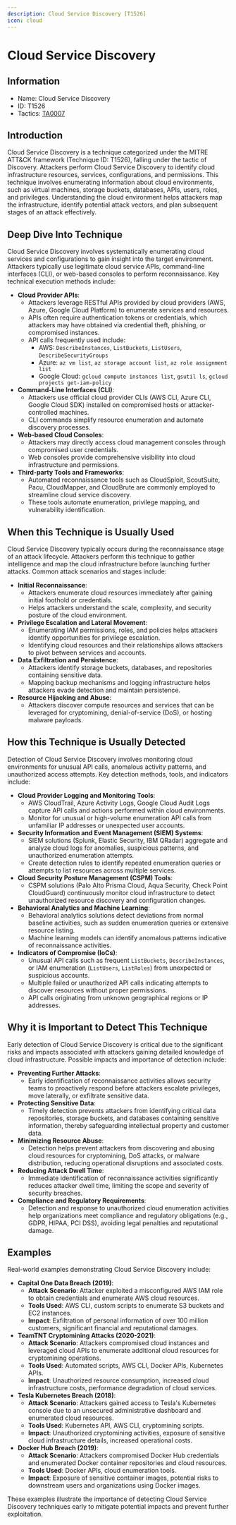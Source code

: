 ```yaml
---
description: Cloud Service Discovery [T1526]
icon: cloud
---
```


# Cloud Service Discovery

## Information

* Name: Cloud Service Discovery
* ID: T1526
* Tactics: [TA0007](./)

## Introduction

Cloud Service Discovery is a technique categorized under the MITRE ATT\&CK framework (Technique ID: T1526), falling under the tactic of Discovery. Attackers perform Cloud Service Discovery to identify cloud infrastructure resources, services, configurations, and permissions. This technique involves enumerating information about cloud environments, such as virtual machines, storage buckets, databases, APIs, users, roles, and privileges. Understanding the cloud environment helps attackers map the infrastructure, identify potential attack vectors, and plan subsequent stages of an attack effectively.

## Deep Dive Into Technique

Cloud Service Discovery involves systematically enumerating cloud services and configurations to gain insight into the target environment. Attackers typically use legitimate cloud service APIs, command-line interfaces (CLI), or web-based consoles to perform reconnaissance. Key technical execution methods include:

* **Cloud Provider APIs**:
  * Attackers leverage RESTful APIs provided by cloud providers (AWS, Azure, Google Cloud Platform) to enumerate services and resources.
  * APIs often require authentication tokens or credentials, which attackers may have obtained via credential theft, phishing, or compromised instances.
  * API calls frequently used include:
    * AWS: `DescribeInstances`, `ListBuckets`, `ListUsers`, `DescribeSecurityGroups`
    * Azure: `az vm list`, `az storage account list`, `az role assignment list`
    * Google Cloud: `gcloud compute instances list`, `gsutil ls`, `gcloud projects get-iam-policy`
* **Command-Line Interfaces (CLI)**:
  * Attackers use official cloud provider CLIs (AWS CLI, Azure CLI, Google Cloud SDK) installed on compromised hosts or attacker-controlled machines.
  * CLI commands simplify resource enumeration and automate discovery processes.
* **Web-based Cloud Consoles**:
  * Attackers may directly access cloud management consoles through compromised user credentials.
  * Web consoles provide comprehensive visibility into cloud infrastructure and permissions.
* **Third-party Tools and Frameworks**:
  * Automated reconnaissance tools such as CloudSploit, ScoutSuite, Pacu, CloudMapper, and CloudBrute are commonly employed to streamline cloud service discovery.
  * These tools automate enumeration, privilege mapping, and vulnerability identification.

## When this Technique is Usually Used

Cloud Service Discovery typically occurs during the reconnaissance stage of an attack lifecycle. Attackers perform this technique to gather intelligence and map the cloud infrastructure before launching further attacks. Common attack scenarios and stages include:

* **Initial Reconnaissance**:
  * Attackers enumerate cloud resources immediately after gaining initial foothold or credentials.
  * Helps attackers understand the scale, complexity, and security posture of the cloud environment.
* **Privilege Escalation and Lateral Movement**:
  * Enumerating IAM permissions, roles, and policies helps attackers identify opportunities for privilege escalation.
  * Identifying cloud resources and their relationships allows attackers to pivot between services and accounts.
* **Data Exfiltration and Persistence**:
  * Attackers identify storage buckets, databases, and repositories containing sensitive data.
  * Mapping backup mechanisms and logging infrastructure helps attackers evade detection and maintain persistence.
* **Resource Hijacking and Abuse**:
  * Attackers discover compute resources and services that can be leveraged for cryptomining, denial-of-service (DoS), or hosting malware payloads.

## How this Technique is Usually Detected

Detection of Cloud Service Discovery involves monitoring cloud environments for unusual API calls, anomalous activity patterns, and unauthorized access attempts. Key detection methods, tools, and indicators include:

* **Cloud Provider Logging and Monitoring Tools**:
  * AWS CloudTrail, Azure Activity Logs, Google Cloud Audit Logs capture API calls and actions performed within cloud environments.
  * Monitor for unusual or high-volume enumeration API calls from unfamiliar IP addresses or unexpected user accounts.
* **Security Information and Event Management (SIEM) Systems**:
  * SIEM solutions (Splunk, Elastic Security, IBM QRadar) aggregate and analyze cloud logs for anomalies, suspicious patterns, and unauthorized enumeration attempts.
  * Create detection rules to identify repeated enumeration queries or attempts to list resources across multiple services.
* **Cloud Security Posture Management (CSPM) Tools**:
  * CSPM solutions (Palo Alto Prisma Cloud, Aqua Security, Check Point CloudGuard) continuously monitor cloud infrastructure to detect unauthorized resource discovery and configuration changes.
* **Behavioral Analytics and Machine Learning**:
  * Behavioral analytics solutions detect deviations from normal baseline activities, such as sudden enumeration queries or extensive resource listing.
  * Machine learning models can identify anomalous patterns indicative of reconnaissance activities.
* **Indicators of Compromise (IoCs)**:
  * Unusual API calls such as frequent `ListBuckets`, `DescribeInstances`, or IAM enumeration (`ListUsers`, `ListRoles`) from unexpected or suspicious accounts.
  * Multiple failed or unauthorized API calls indicating attempts to discover resources without proper permissions.
  * API calls originating from unknown geographical regions or IP addresses.

## Why it is Important to Detect This Technique

Early detection of Cloud Service Discovery is critical due to the significant risks and impacts associated with attackers gaining detailed knowledge of cloud infrastructure. Possible impacts and importance of detection include:

* **Preventing Further Attacks**:
  * Early identification of reconnaissance activities allows security teams to proactively respond before attackers escalate privileges, move laterally, or exfiltrate sensitive data.
* **Protecting Sensitive Data**:
  * Timely detection prevents attackers from identifying critical data repositories, storage buckets, and databases containing sensitive information, thereby safeguarding intellectual property and customer data.
* **Minimizing Resource Abuse**:
  * Detection helps prevent attackers from discovering and abusing cloud resources for cryptomining, DoS attacks, or malware distribution, reducing operational disruptions and associated costs.
* **Reducing Attack Dwell Time**:
  * Immediate identification of reconnaissance activities significantly reduces attacker dwell time, limiting the scope and severity of security breaches.
* **Compliance and Regulatory Requirements**:
  * Detection and response to unauthorized cloud enumeration activities help organizations meet compliance and regulatory obligations (e.g., GDPR, HIPAA, PCI DSS), avoiding legal penalties and reputational damage.

## Examples

Real-world examples demonstrating Cloud Service Discovery include:

* **Capital One Data Breach (2019)**:
  * **Attack Scenario**: Attacker exploited a misconfigured AWS IAM role to obtain credentials and enumerate AWS cloud resources.
  * **Tools Used**: AWS CLI, custom scripts to enumerate S3 buckets and EC2 instances.
  * **Impact**: Exfiltration of personal information of over 100 million customers, significant financial and reputational damages.
* **TeamTNT Cryptomining Attacks (2020-2021)**:
  * **Attack Scenario**: Attackers compromised cloud instances and leveraged cloud APIs to enumerate additional cloud resources for cryptomining operations.
  * **Tools Used**: Automated scripts, AWS CLI, Docker APIs, Kubernetes APIs.
  * **Impact**: Unauthorized resource consumption, increased cloud infrastructure costs, performance degradation of cloud services.
* **Tesla Kubernetes Breach (2018)**:
  * **Attack Scenario**: Attackers gained access to Tesla's Kubernetes console due to an unsecured administrative dashboard and enumerated cloud resources.
  * **Tools Used**: Kubernetes API, AWS CLI, cryptomining scripts.
  * **Impact**: Unauthorized cryptomining activities, exposure of sensitive cloud infrastructure details, increased operational costs.
* **Docker Hub Breach (2019)**:
  * **Attack Scenario**: Attackers compromised Docker Hub credentials and enumerated Docker container repositories and cloud resources.
  * **Tools Used**: Docker APIs, cloud enumeration tools.
  * **Impact**: Exposure of sensitive container images, potential risks to downstream users and organizations using Docker images.

These examples illustrate the importance of detecting Cloud Service Discovery techniques early to mitigate potential impacts and prevent further exploitation.
